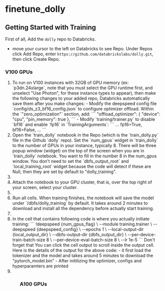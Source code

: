 # finetune_dolly


## Getting Started with Training

First of all, Add the `dolly` repo to Databricks. 
  - move your cursor to the left on Databricks to see Repo. Under Repos click Add Repo, enter `https://github.com/databrickslabs/dolly.git`, then click Create Repo.

### V100 GPUs
 <ol>
   <li>To run on V100 instances with 32GB of GPU memory (ex: `p3dn.24xlarge`, note that you must select the GPU runtime first, and unselect "Use Photon", for these instance types to appear), then make the following changes to your added repo, Databricks automatically save them after you make changes:
  - Modify the deepspeed config file `config/ds_z3_bf16_config.json` to configure optimizer offload. Within the `"zero_optimization"` section, add:
    ```
    "offload_optimizer": {
      "device": "cpu",
      "pin_memory": true
    },
   ```
    - Modify `training/trainer.py` to disable `bf16` and enable `fp16` in `TrainingArguments`:
  ```
  ...
  fp16=True,
  bf16=False,
  ...
  ```
 <li>  Open the `train_dolly` notebook in the Repo (which is the `train_dolly.py` file in the Github `dolly` repo). Set the `num_gpus` widget in `train_dolly` to the number of GPUs in your instance, typically 8. There will be three popup window (widget) on the top of the screen when you are in `train_dolly` notebook. You want to fill in the number 8 in the num_gpus window. You don't need to set the `dbfs_output_root` and `local_training_root` widget because the code will detect if these are Null, then they are set by default to "dolly_training".
<li/>

 <li>
   Attach the notebook to your GPU cluster, that is, over the top right of your screen, select your cluster. 
<li/>
 <li>
 Run all cells.  When training finishes, the notebook will save the model under `/dbfs/dolly_training` by default. It takes around 2 minutes to download and install all the dependency before actually start training. 
 <li/>
 <li>
 In the cell that contains following code is where you actually initiate training:
  ```
  !deepspeed {num_gpus_flag} \
    --module training.trainer \
    --deepspeed {deepspeed_config} \
    --epochs 1 \
    --local-output-dir {local_output_dir} \
    --dbfs-output-dir {dbfs_output_dir} \
    --per-device-train-batch-size 8 \
    --per-device-eval-batch-size 8 \
    --lr 1e-5
  ```
  Don't forget that You can click the cell output to scroll inside the output cell. Here is the details of the output for the above code:
  - it first load the tokenizer and the model and takes around 5 minutes to download the "pytorch_model.bin"
  - After initilizing the optimizer, configs and hyperparamters are printed 
  <li/>
 <ol/>
  
 ### A100 GPUs

